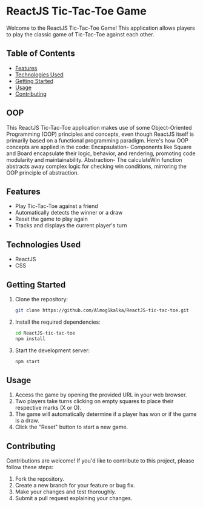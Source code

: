 # ReactJS Tic-Tac-Toe Game

Welcome to the ReactJS Tic-Tac-Toe Game! This application allows players to play the classic game of Tic-Tac-Toe against each other.

## Table of Contents

- [Features](#features)
- [Technologies Used](#technologies-used)
- [Getting Started](#getting-started)
- [Usage](#usage)
- [Contributing](#contributing)

## OOP

This ReactJS Tic-Tac-Toe application makes use of some Object-Oriented Programming (OOP) principles and concepts, even though ReactJS itself is primarily based on a functional programming paradigm. Here's how OOP concepts are applied in the code:
Encapsulation- Components like Square and Board encapsulate their logic, behavior, and rendering, promoting code modularity and maintainability.
Abstraction- The calculateWin function abstracts away complex logic for checking win conditions, mirroring the OOP principle of abstraction.

## Features

- Play Tic-Tac-Toe against a friend
- Automatically detects the winner or a draw
- Reset the game to play again
- Tracks and displays the current player's turn

## Technologies Used

- ReactJS
- CSS

## Getting Started

1. Clone the repository:

   ```bash
   git clone https://github.com/AlmogSkalka/ReactJS-tic-tac-toe.git
   ```

2. Install the required dependencies:

   ```bash
   cd ReactJS-tic-tac-toe
   npm install
   ```

3. Start the development server:

   ```bash
   npm start
   ```

## Usage

1. Access the game by opening the provided URL in your web browser.
2. Two players take turns clicking on empty squares to place their respective marks (X or O).
3. The game will automatically determine if a player has won or if the game is a draw.
4. Click the "Reset" button to start a new game.

## Contributing

Contributions are welcome! If you'd like to contribute to this project, please follow these steps:

1. Fork the repository.
2. Create a new branch for your feature or bug fix.
3. Make your changes and test thoroughly.
4. Submit a pull request explaining your changes.
